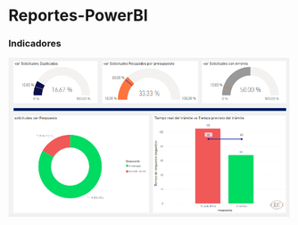 # Reportes-PowerBI

### Indicadores

<img src="https://github.com/nali894/Reportes-PowerBI/blob/main/Img/indicadores.PNG">

